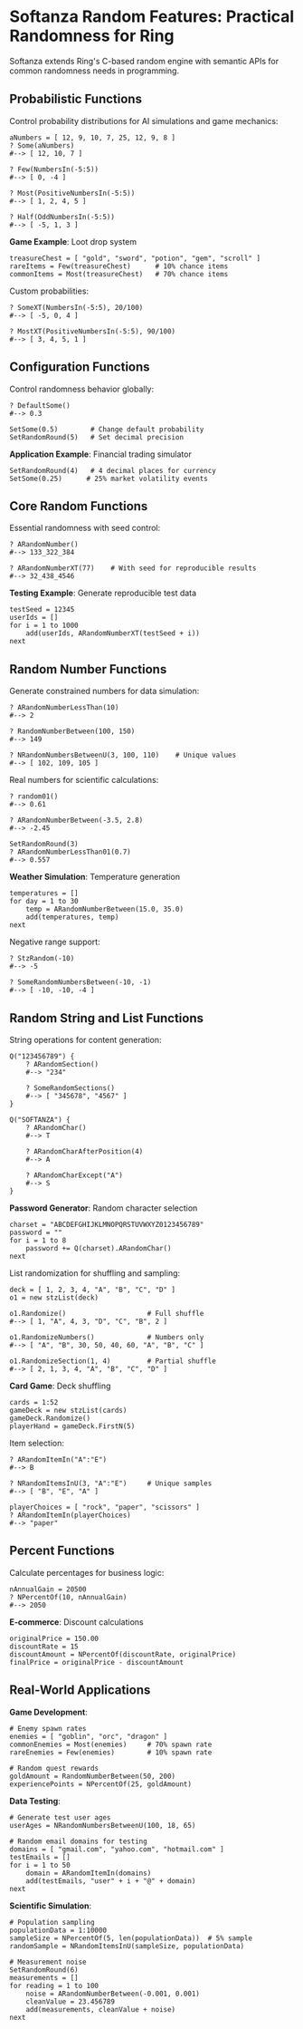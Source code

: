 # Softanza Random Features: Practical Randomness for Ring

Softanza extends Ring's C-based random engine with semantic APIs for common randomness needs in programming.

## Probabilistic Functions

Control probability distributions for AI simulations and game mechanics:

```ring
aNumbers = [ 12, 9, 10, 7, 25, 12, 9, 8 ]
? Some(aNumbers)
#--> [ 12, 10, 7 ]

? Few(NumbersIn(-5:5))
#--> [ 0, -4 ]

? Most(PositiveNumbersIn(-5:5))
#--> [ 1, 2, 4, 5 ]

? Half(OddNumbersIn(-5:5))
#--> [ -5, 1, 3 ]
```

**Game Example**: Loot drop system

```ring
treasureChest = [ "gold", "sword", "potion", "gem", "scroll" ]
rareItems = Few(treasureChest)      # 10% chance items
commonItems = Most(treasureChest)   # 70% chance items
```

Custom probabilities:

```ring
? SomeXT(NumbersIn(-5:5), 20/100)
#--> [ -5, 0, 4 ]

? MostXT(PositiveNumbersIn(-5:5), 90/100)
#--> [ 3, 4, 5, 1 ]
```

## Configuration Functions

Control randomness behavior globally:

```ring
? DefaultSome()
#--> 0.3

SetSome(0.5)        # Change default probability
SetRandomRound(5)   # Set decimal precision
```

**Application Example**: Financial trading simulator

```ring
SetRandomRound(4)   # 4 decimal places for currency
SetSome(0.25)      # 25% market volatility events
```

## Core Random Functions

Essential randomness with seed control:

```ring
? ARandomNumber()
#--> 133_322_384

? ARandomNumberXT(77)    # With seed for reproducible results
#--> 32_438_4546
```

**Testing Example**: Generate reproducible test data

```ring
testSeed = 12345
userIds = []
for i = 1 to 1000
    add(userIds, ARandomNumberXT(testSeed + i))
next
```

## Random Number Functions

Generate constrained numbers for data simulation:

```ring
? ARandomNumberLessThan(10)
#--> 2

? RandomNumberBetween(100, 150)
#--> 149

? NRandomNumbersBetweenU(3, 100, 110)    # Unique values
#--> [ 102, 109, 105 ]
```

Real numbers for scientific calculations:

```ring
? random01()
#--> 0.61

? ARandomNumberBetween(-3.5, 2.8)
#--> -2.45

SetRandomRound(3)
? ARandomNumberLessThan01(0.7)
#--> 0.557
```

**Weather Simulation**: Temperature generation

```ring
temperatures = []
for day = 1 to 30
    temp = ARandomNumberBetween(15.0, 35.0)
    add(temperatures, temp)
next
```

Negative range support:

```ring
? StzRandom(-10)
#--> -5

? SomeRandomNumbersBetween(-10, -1)
#--> [ -10, -10, -4 ]
```

## Random String and List Functions

String operations for content generation:

```ring
Q("123456789") {
    ? ARandomSection()
    #--> "234"
    
    ? SomeRandomSections()
    #--> [ "345678", "4567" ]
}

Q("SOFTANZA") {
    ? ARandomChar()
    #--> T
    
    ? ARandomCharAfterPosition(4)
    #--> A
    
    ? ARandomCharExcept("A")
    #--> S
}
```

**Password Generator**: Random character selection

```ring
charset = "ABCDEFGHIJKLMNOPQRSTUVWXYZ0123456789"
password = ""
for i = 1 to 8
    password += Q(charset).ARandomChar()
next
```

List randomization for shuffling and sampling:

```ring
deck = [ 1, 2, 3, 4, "A", "B", "C", "D" ]
o1 = new stzList(deck)

o1.Randomize()                    # Full shuffle
#--> [ 1, "A", 4, 3, "D", "C", "B", 2 ]

o1.RandomizeNumbers()             # Numbers only
#--> [ "A", "B", 30, 50, 40, 60, "A", "B", "C" ]

o1.RandomizeSection(1, 4)         # Partial shuffle
#--> [ 2, 1, 3, 4, "A", "B", "C", "D" ]
```

**Card Game**: Deck shuffling

```ring
cards = 1:52
gameDeck = new stzList(cards)
gameDeck.Randomize()
playerHand = gameDeck.FirstN(5)
```

Item selection:

```ring
? ARandomItemIn("A":"E")
#--> B

? NRandomItemsInU(3, "A":"E")     # Unique samples
#--> [ "B", "E", "A" ]

playerChoices = [ "rock", "paper", "scissors" ]
? ARandomItemIn(playerChoices)
#--> "paper"
```

## Percent Functions

Calculate percentages for business logic:

```ring
nAnnualGain = 20500
? NPercentOf(10, nAnnualGain)
#--> 2050
```

**E-commerce**: Discount calculations

```ring
originalPrice = 150.00
discountRate = 15
discountAmount = NPercentOf(discountRate, originalPrice)
finalPrice = originalPrice - discountAmount
```

## Real-World Applications

**Game Development**:

```ring
# Enemy spawn rates
enemies = [ "goblin", "orc", "dragon" ]
commonEnemies = Most(enemies)     # 70% spawn rate
rareEnemies = Few(enemies)        # 10% spawn rate

# Random quest rewards
goldAmount = RandomNumberBetween(50, 200)
experiencePoints = NPercentOf(25, goldAmount)
```

**Data Testing**:

```ring
# Generate test user ages
userAges = NRandomNumbersBetweenU(100, 18, 65)

# Random email domains for testing
domains = [ "gmail.com", "yahoo.com", "hotmail.com" ]
testEmails = []
for i = 1 to 50
    domain = ARandomItemIn(domains)
    add(testEmails, "user" + i + "@" + domain)
next
```

**Scientific Simulation**:

```ring
# Population sampling
populationData = 1:10000
sampleSize = NPercentOf(5, len(populationData))  # 5% sample
randomSample = NRandomItemsInU(sampleSize, populationData)

# Measurement noise
SetRandomRound(6)
measurements = []
for reading = 1 to 100
    noise = ARandomNumberBetween(-0.001, 0.001)
    cleanValue = 23.456789
    add(measurements, cleanValue + noise)
next
```
